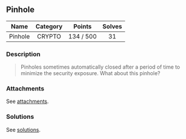 ## Pinhole

|  Name  |  Category  |  Points  |  Solves  |
| :----: | :----: | :----: | :----: |
|  Pinhole  |  CRYPTO  |  134 / 500  |  31  |

### Description
> Pinholes sometimes automatically closed after a period of time to minimize the security exposure. What about this pinhole?

### Attachments
See [attachments](https://github.com/roadicing/ctf-writeups/tree/main/2021/asisctf-quals/pinhole/attachments).

### Solutions
See [solutions](https://github.com/roadicing/ctf-writeups/tree/main/2021/asisctf-quals/pinhole/solutions).
